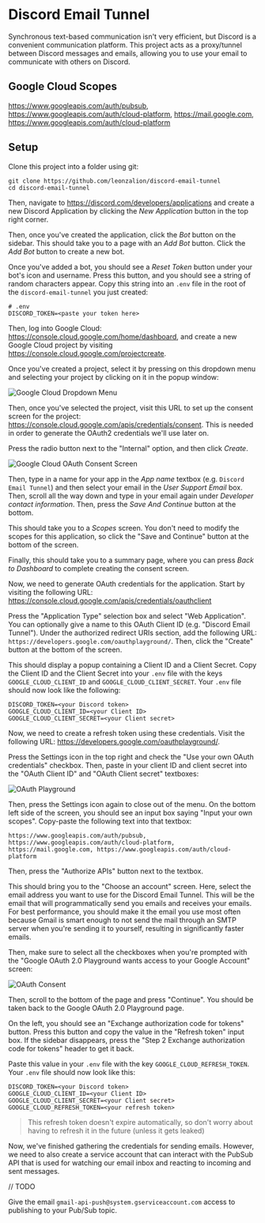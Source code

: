 # Discord Email Tunnel

Synchronous text-based communication isn't very efficient, but Discord is a convenient communication platform. This project acts as a proxy/tunnel between Discord messages and emails, allowing you to use your email to communicate with others on Discord.

## Google Cloud Scopes

https://www.googleapis.com/auth/pubsub, https://www.googleapis.com/auth/cloud-platform, https://mail.google.com, https://www.googleapis.com/auth/cloud-platform

## Setup

Clone this project into a folder using git:

```shell
git clone https://github.com/leonzalion/discord-email-tunnel
cd discord-email-tunnel
```

Then, navigate to <https://discord.com/developers/applications> and create a new Discord Application by clicking the _New Application_ button in the top right corner.

Then, once you've created the application, click the _Bot_ button on the sidebar. This should take you to a page with an _Add Bot_ button. Click the _Add Bot_ button to create a new bot.

Once you've added a bot, you should see a _Reset Token_ button under your bot's icon and username. Press this button, and you should see a string of random characters appear. Copy this string into an `.env` file in the root of the `discord-email-tunnel` you just created:

```env
# .env
DISCORD_TOKEN=<paste your token here>
```

Then, log into Google Cloud: <https://console.cloud.google.com/home/dashboard>, and create a new Google Cloud project by visiting <https://console.cloud.google.com/projectcreate>.

Once you've created a project, select it by pressing on this dropdown menu and selecting your project by clicking on it in the popup window:

![Google Cloud Dropdown Menu](packages/assets/images/google-cloud-dropdown.png)

Then, once you've selected the project, visit this URL to set up the consent screen for the project: <https://console.cloud.google.com/apis/credentials/consent>. This is needed in order to generate the OAuth2 credentials we'll use later on.

Press the radio button next to the "Internal" option, and then click _Create_.

![Google Cloud OAuth Consent Screen](packages/assets/images/google-cloud-oauth-consent-screen.png)

Then, type in a name for your app in the _App name_ textbox (e.g. `Discord Email Tunnel`) and then select your email in the _User Support Email_ box. Then, scroll all the way down and type in your email again under _Developer contact information_. Then, press the _Save And Continue_ button at the bottom.

This should take you to a _Scopes_ screen. You don't need to modify the scopes for this application, so click the "Save and Continue" button at the bottom of the screen.

Finally, this should take you to a summary page, where you can press _Back to Dashboard_ to complete creating the consent screen.

Now, we need to generate OAuth credentials for the application. Start by visiting the following URL: <https://console.cloud.google.com/apis/credentials/oauthclient>

Press the "Application Type" selection box and select "Web Application". You can optionally give a name to this OAuth Client ID (e.g. "Discord Email Tunnel"). Under the authorized redirect URIs section, add the following URL: `https://developers.google.com/oauthplayground/`. Then, click the "Create" button at the bottom of the screen.

This should display a popup containing a Client ID and a Client Secret. Copy the Client ID and the Client Secret into your `.env` file with the keys `GOOGLE_CLOUD_CLIENT_ID` and `GOOGLE_CLOUD_CLIENT_SECRET`. Your `.env` file should now look like the following:

```env
DISCORD_TOKEN=<your Discord token>
GOOGLE_CLOUD_CLIENT_ID=<your Client ID>
GOOGLE_CLOUD_CLIENT_SECRET=<your Client secret>
```

Now, we need to create a refresh token using these credentials. Visit the following URL: <https://developers.google.com/oauthplayground/>.

Press the Settings icon in the top right and check the "Use your own OAuth credentials" checkbox. Then, paste in your client ID and client secret into the "OAuth Client ID" and "OAuth Client secret" textboxes:

![OAuth Playground](packages/assets/images/google-cloud-oauth-playground.png)

Then, press the Settings icon again to close out of the menu. On the bottom left side of the screen, you should see an input box saying "Input your own scopes". Copy-paste the following text into that textbox:

```text
https://www.googleapis.com/auth/pubsub, https://www.googleapis.com/auth/cloud-platform, https://mail.google.com, https://www.googleapis.com/auth/cloud-platform
```

Then, press the "Authorize APIs" button next to the textbox.

This should bring you to the "Choose an account" screen. Here, select the email address you want to use for the Discord Email Tunnel. This will be the email that will programmatically send you emails and receives your emails. For best performance, you should make it the email you use most often because Gmail is smart enough to not send the mail through an SMTP server when you're sending it to yourself, resulting in significantly faster emails.

Then, make sure to select all the checkboxes when you're prompted with the "Google OAuth 2.0 Playground wants access to your Google Account" screen:

![OAuth Consent](assets/oauth-consent.png)

Then, scroll to the bottom of the page and press "Continue". You should be taken back to the Google OAuth 2.0 Playground page.

On the left, you should see an "Exchange authorization code for tokens" button. Press this button and copy the value in the "Refresh token" input box. If the sidebar disappears, press the "Step 2 Exchange authorization code for tokens" header to get it back.

Paste this value in your `.env` file with the key `GOOGLE_CLOUD_REFRESH_TOKEN`. Your `.env` file should now look like this:

```text
DISCORD_TOKEN=<your Discord token>
GOOGLE_CLOUD_CLIENT_ID=<your Client ID>
GOOGLE_CLOUD_CLIENT_SECRET=<your Client secret>
GOOGLE_CLOUD_REFRESH_TOKEN=<your refresh token>
```

> This refresh token doesn't expire automatically, so don't worry about having to refresh it in the future (unless it gets leaked)

Now, we've finished gathering the credentials for sending emails. However, we need to also create a service account that can interact with the PubSub API that is used for watching our email inbox and reacting to incoming and sent messages.

// TODO

Give the email `gmail-api-push@system.gserviceaccount.com` access to publishing to your Pub/Sub topic.
